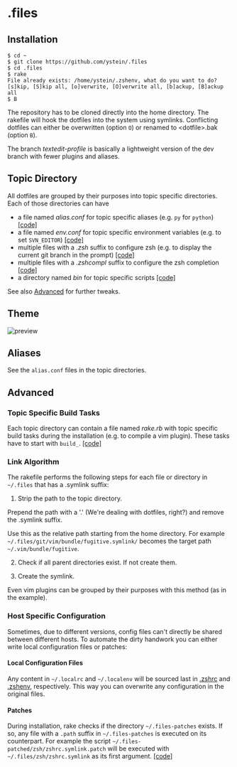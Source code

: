 # .files
## Installation

```
$ cd ~
$ git clone https://github.com/ystein/.files
$ cd .files
$ rake
File already exists: /home/ystein/.zshenv, what do you want to do?
[s]kip, [S]kip all, [o]verwrite, [O]verwrite all, [b]ackup, [B]ackup all
$ B
```

The repository has to be cloned directly into the home directory.
The rakefile will hook the dotfiles into the system using symlinks.
Conflicting dotfiles can either be overwritten (option ```O```) or renamed
to &lt;dotfile&gt;.bak (option ```B```).

The branch _textedit-profile_ is basically a lightweight version of the dev
branch with fewer plugins and aliases.

## Topic Directory
All dotfiles are grouped by their purposes into topic specific directories.
Each of those directories can have

* a file named  _alias.conf_ for topic specific aliases (e.g.
  ```py``` for ```python```) [[code]](https://github.com/ystein/.files/blob/dev-profile/zsh/zshrc.symlink#L21)
* a file named _env.conf_ for topic specific environment variables
  (e.g. to set ```SVN_EDITOR```) [[code]](https://github.com/ystein/.files/blob/dev-profile/zsh/zshenv.symlink#L7)
* multiple files with a _.zsh_ suffix to configure zsh (e.g. to display the
current git branch in the prompt) [[code]](https://github.com/ystein/.files/blob/dev-profile/zsh/zshrc.symlink#L24)
* multiple files with a _.zshcompl_ suffix to configure the zsh completion
  [[code]](https://github.com/ystein/.files/blob/dev-profile/zsh/zshrc.symlink#L18)
* a directory named _bin_ for topic specific scripts [[code]](https://github.com/ystein/.files/blob/dev-profile/zsh/zshenv.symlink#L4)

See also [Advanced](#advanced) for further tweaks.

## Theme
![preview](https://raw.github.com/ystein/.files/textedit-profile/preview.png)

## Aliases
See the ```alias.conf``` files in the topic directories.

## Advanced
### Topic Specific Build Tasks
Each topic directory can contain a file named _rake.rb_
with topic specific build tasks during the installation (e.g. to compile a
vim plugin). These tasks have to start with ```build_```.
[[code]](https://github.com/ystein/.files/blob/dev-profile/Rakefile#L5-7)

### Link Algorithm
The rakefile performs the following steps for each file or directory in
```~/.files``` that has a .symlink suffix:

1. Strip the path to the topic directory.

  Prepend the path with a '.' (We're dealing with dotfiles, right?) and remove the
  .symlink suffix.

  Use this as the relative path starting from the home directory. For example
  ```~/.files/git/vim/bundle/fugitive.symlink/```  becomes the target path ```~/.vim/bundle/fugitive```.

2. Check if all parent directories exist. If not create them.

3. Create the symlink.

Even vim plugins can be grouped by their purposes with this method (as
in the example).

### Host Specific Configuration
Sometimes, due to different versions, config files can't
directly be shared between different hosts.
To automate the dirty handwork you can either write local configuration files or
patches:

#### Local Configuration Files
Any content in ```~/.localrc``` and ```~/.localenv``` will be sourced last in
[.zshrc](https://github.com/ystein/.files/blob/dev-profile/zsh/zshrc.symlink#L27) and
[.zshenv](https://github.com/ystein/.files/blob/dev-profile/zsh/zshenv.symlink#L10), respectively.
This way you can overwrite any configuration in the original files.

#### Patches
During installation, rake checks if the directory ```~/.files-patches``` exists.
If so, any file with a ```.path``` suffix in ```~/.files-patches``` is executed on its counterpart.
For example the script ```~/.files-patched/zsh/zshrc.symlink.patch``` will be
executed with ```~/.files/zsh/zshrc.symlink``` as its first argument.
[[code]](https://github.com/ystein/.files/blob/dev-profile/Rakefile#L22-31)
